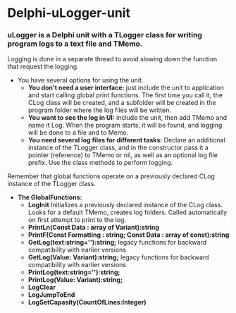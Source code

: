 # Delphi-uLogger-unit 

### uLogger is a Delphi unit with a TLogger class for writing program logs to a text file and TMemo. 

Logging is done in a separate thread to avoid slowing down the function that request the logging.
* You have several options for using the unit.
	* **You don't need a user interface:** just include the unit to application and start calling global print functions. The first time you call it, the CLog class will be created, and a subfolder will be created in the program folder where the log files will be written.
	* **You want to see the log in UI:** include the unit, then add TMemo and name it Log. When the program starts, it will be found, and logging will be done to a file and to Memo.
	* **You need several log files for different tasks:** Declare an additional instance of the TLogger class, and in the constructor pass it a pointer (reference) to TMemo or nil, as well as an optional log file prefix. Use the class methods to perform logging.

Remember that global functions operate on a previously declared CLog instance of the TLogger class.

* **The GlobalFunctions:**
	* **LogInit** Initializes a previously declared instance of the CLog class. Looks for a default TMemo, creates log folders. Called automatically on first attempt to print to the log.
	* **PrintLn(Const Data : array of Variant):string**
	* **PrintF(Const Formatting : string; Const Data : array of const):string**
	* **GetLog(text:string=''):string;** legacy functions for backward compatibility with earlier versions
	* **GetLog(Value: Variant):string;** legacy functions for backward compatibility with earlier versions
	* **PrintLog(text:string=''):string;**
	* **PrintLog(Value: Variant):string;**
	* **LogClear**
	* **LogJumpToEnd**
	* **LogSetCapasity(CountOfLines:Integer)**

